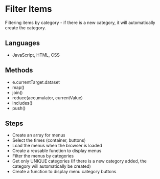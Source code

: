 # Filter Items
Filtering items by category - if there is a new category, it will automatically create the category.

## Languages
- JavaScript, HTML, CSS

## Methods
- e.currentTarget.dataset
- map()
- join()
- reduce(accumulator, currentValue)
- includes()
- push()

## Steps
- Create an array for menus
- Select the times (container, buttons)
- Load the menus when the browser is loaded
- Create a reusable function to display menus
- Filter the menus by categories
- Get only UNIQUE categories (If there is a new category added, the category will automatically be created)
- Create a function to display menu category buttons
